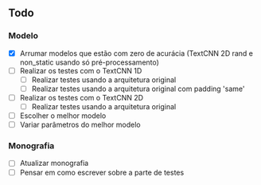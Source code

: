 ## Todo

### Modelo

- [X] Arrumar modelos que estão com zero de acurácia (TextCNN 2D rand e non_static usando só pré-processamento)
- [ ] Realizar os testes com o TextCNN 1D
    - [ ] Realizar testes usando a arquitetura original
    - [ ] Realizar testes usando a arquitetura original com padding 'same'
- [ ] Realizar os testes com o TextCNN 2D
    - [ ] Realizar testes usando a arquitetura original
- [ ] Escolher o melhor modelo
- [ ] Variar parâmetros do melhor modelo

### Monografia

- [ ] Atualizar monografia
- [ ] Pensar em como escrever sobre a parte de testes
